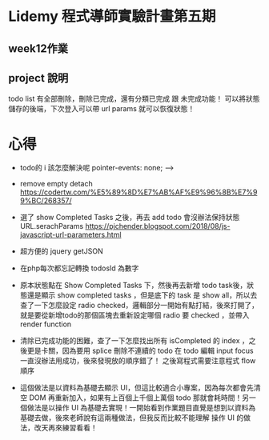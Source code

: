 # Lidemy 程式導師實驗計畫第五期
## week12作業 
## project 說明
todo list 有全部刪除，刪除已完成，還有分類已完成 跟 未完成功能！
可以將狀態儲存的後端，下次登入可以帶 url params 就可以恢復狀態！

# 心得
- todo的 i 該怎麼解決呢 pointer-events: none; -->
- remove empty detach https://codertw.com/%E5%89%8D%E7%AB%AF%E9%96%8B%E7%99%BC/268357/

- 選了 show Completed Tasks 之後，再去 add todo 會沒辦法保持狀態 URL.serachParams
https://pjchender.blogspot.com/2018/08/js-javascript-url-parameters.html

- 超方便的 jquery getJSON

- 在php每次都忘記轉換 todosId 為數字

- 原本狀態點在 Show Completed Tasks 下，然後再去新增 todo task後，狀態還是顯示 show completed tasks ，但是底下的 task 是 show all，所以去查了一下怎麼設定 radio checked，邏輯部分一開始有點打結，後來打開了，就是要從新增todo的那個區塊去重新設定哪個 radio 要 checked ，並帶入 render function

- 清除已完成功能的困難，查了一下怎麼找出所有 isCompleted 的 index ，之後更是卡關，因為要用 splice 刪除不連續的 todo
在 todo 編輯 input focus 一直沒辦法用成功，後來發現放的順序錯了！ 之後寫程式需要注意程式 flow 順序

- 這個做法是以資料為基礎去顯示 UI，但這比較適合小專案，因為每次都會先清空 DOM 再重新加入，如果有上百個上千個上萬個 todo 那就會耗時間！另一個做法是以操作 UI 為基礎去實現！一開始看到作業題目直覺是想到以資料為基礎去做，後來老師說有這兩種做法，但我反而比較不能理解 操作 UI 的做法，改天再來練習看看！
